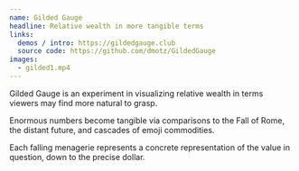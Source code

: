 ```yaml
---
name: Gilded Gauge
headline: Relative wealth in more tangible terms
links:
  demos / intro: https://gildedgauge.club
  source code: https://github.com/dmotz/GildedGauge
images:
  - gilded1.mp4
---
```


Gilded Gauge is an experiment in visualizing relative wealth in terms viewers
may find more natural to grasp.

Enormous numbers become tangible via comparisons to the Fall of Rome, the
distant future, and cascades of emoji commodities.

Each falling menagerie represents a concrete representation of the value in
question, down to the precise dollar.
